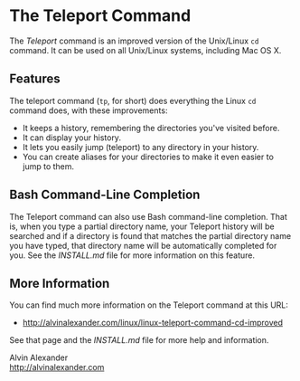 
The Teleport Command
====================

The *Teleport* command is an improved version of the Unix/Linux `cd` command. 
It can be used on all Unix/Linux systems, including Mac OS X.


Features
--------

The teleport command (`tp`, for short) does everything the Linux `cd` command does, 
with these improvements:

* It keeps a history, remembering the directories you've visited before.
* It can display your history.
* It lets you easily jump (teleport) to any directory in your history.
* You can create aliases for your directories to make it even easier to jump to them.


Bash Command-Line Completion
----------------------------

The Teleport command can also use Bash command-line completion. That is, when you type
a partial directory name, your Teleport history will be searched and if a directory is
found that matches the partial directory name you have typed, that directory name will be
automatically completed for you. See the *INSTALL.md* file for more information on this
feature.


More Information
----------------

You can find much more information on the Teleport command at this URL:

* http://alvinalexander.com/linux/linux-teleport-command-cd-improved

See that page and the *INSTALL.md* file for more help and information.


Alvin Alexander  
http://alvinalexander.com

